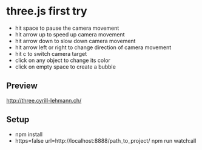 # three.js first try

- hit space to pause the camera movement
- hit arrow up to speed up camera movement
- hit arrow down to slow down camera movement
- hit arrow left or right to change direction of camera movement
- hit c to switch camera target
- click on any object to change its color
- click on empty space to create a bubble

## Preview
http://three.cyrill-lehmann.ch/

## Setup
 - npm install
 - https=false url=http://localhost:8888/path_to_project/ npm run watch:all
